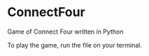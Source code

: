 # ConnectFour
Game of Connect Four written in Python

To play the game, run the file on your terminal.
